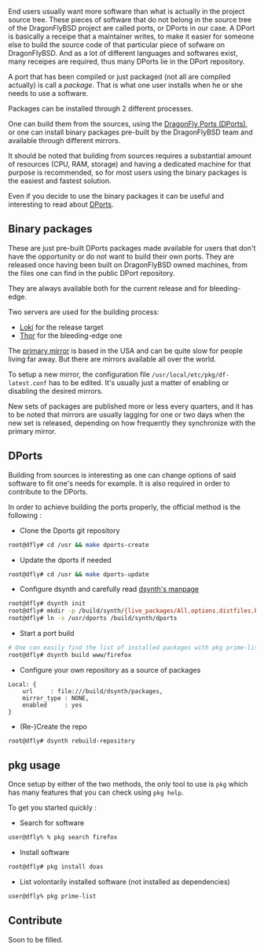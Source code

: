 End users usually want more software than what is actually in the project source tree. These pieces of software that do not belong in the source tree of the DragonFlyBSD project are called ports, or DPorts in our case. A DPort is basically a receipe that a maintainer writes, to make it easier for someone else to build the source code of that particular piece of sofware on DragonFlyBSD. And as a lot of different languages and softwares exist, many receipes are required, thus many DPorts lie in the DPort repository. 

A port that has been compiled or just packaged (not all are compiled actually) is call a *package*. That is what one user installs when he or she needs to use a software.

Packages can be installed through 2 different processes.

One can build them from the sources, using the [DragonFly Ports (DPorts)](https://gitweb.dragonflybsd.org/dports.git), or one can install binary packages pre-built by the DragonFlyBSD team and available through different mirrors.

It should be noted that building from sources requires a substantial amount of resources (CPU, RAM, storage) and having a dedicated machine for that purpose is recommended, so for most users using the binary packages is the easiest and fastest solution.

Even if you decide to use the binary packages it can be useful and interesting to read about [DPorts](/user-guide/install-software/#dports).

## Binary packages

These are just pre-built DPorts packages made available for users that don't have the opportunity or do not want to build their own ports. They are released once having been built on DragonFlyBSD owned machines, from the files one can find in the public DPort repository.

They are always available both for the current release and for bleeding-edge.

Two servers are used for the building process: 

- [Loki](https://loki.dragonflybsd.org/dports/) for the release target
- [Thor](https://thor.dragonflybsd.org/dports/) for the bleeding-edge one

The [primary mirror](https://avalon.dragonflybsd.org/dports/) is based in the USA and can be quite slow for people living far away. But there are mirrors available all over the world.

To setup a new mirror, the configuration file `/usr/local/etc/pkg/df-latest.conf` has to be edited. It's usually just a matter of enabling or disabling the desired mirrors.

New sets of packages are published more or less every quarters, and it has to be noted that mirrors are usually lagging for one or two days when the new set is released, depending on how frequently they synchronize with the primary mirror.


## DPorts

Building from sources is interesting as one can change options of said software to fit one's needs for example. It is also required in order to contribute to the DPorts.

In order to achieve building the ports properly, the official method is the following :

- Clone the Dports git repository
```bash
root@dfly# cd /usr && make dports-create
```

- Update the dports if needed
```bash
root@dfly# cd /usr && make dports-update
```

- Configure dsynth and carefully read [dsynth's manpage](https://man.dragonflybsd.org/?command=dsynth&section=ANY)
```bash
root@dfly# dsynth init
root@dfly# mkdir -p /build/synth/{live_packages/All,options,distfiles,build,logs}
root@dfly# ln -s /usr/dports /build/synth/dports
```

- Start a port build
```bash
# One can easily find the list of installed packages with pkg prime-list and feed it to dsynth
root@dfly# dsynth build www/firefox
```

- Configure your own repository as a source of packages
```
Local: {
	url		: file:///build/dsynth/packages,
	mirror_type	: NONE,
	enabled		: yes
}
```

- (Re-)Create the repo
```bash
root@dfly# dsynth rebuild-repository
```

## pkg usage

Once setup by either of the two methods, the only tool to use is `pkg` which has many features that you can check using `pkg help`.

To get you started quickly :

- Search for software
```bash
user@dfly% % pkg search firefox
```

- Install software
```bash
root@dfly# pkg install doas
```

- List volontarily installed software (not installed as dependencies)
```bash
user@dfly% pkg prime-list
```

## Contribute

Soon to be filled.
